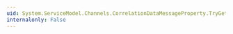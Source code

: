 ```yaml
---
uid: System.ServiceModel.Channels.CorrelationDataMessageProperty.TryGetValue(System.String,System.String@)
internalonly: False
---
```

